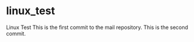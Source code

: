 # linux_test
Linux Test
This is the first commit to the mail repository.
This is the second commit.

